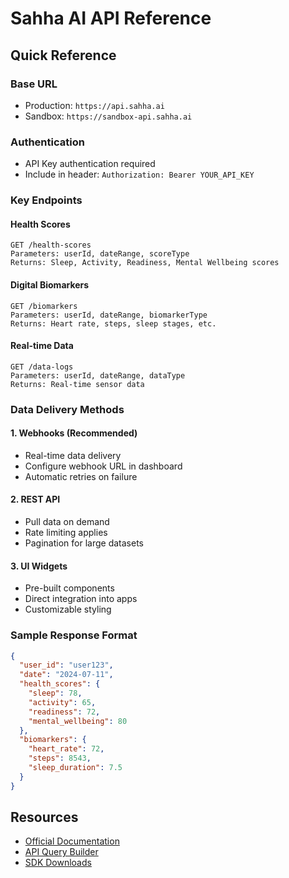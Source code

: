 # Sahha AI API Reference

## Quick Reference

### Base URL
- Production: `https://api.sahha.ai`
- Sandbox: `https://sandbox-api.sahha.ai`

### Authentication
- API Key authentication required
- Include in header: `Authorization: Bearer YOUR_API_KEY`

### Key Endpoints

#### Health Scores
```
GET /health-scores
Parameters: userId, dateRange, scoreType
Returns: Sleep, Activity, Readiness, Mental Wellbeing scores
```

#### Digital Biomarkers
```
GET /biomarkers
Parameters: userId, dateRange, biomarkerType
Returns: Heart rate, steps, sleep stages, etc.
```

#### Real-time Data
```
GET /data-logs
Parameters: userId, dateRange, dataType
Returns: Real-time sensor data
```

### Data Delivery Methods

#### 1. Webhooks (Recommended)
- Real-time data delivery
- Configure webhook URL in dashboard
- Automatic retries on failure

#### 2. REST API
- Pull data on demand
- Rate limiting applies
- Pagination for large datasets

#### 3. UI Widgets
- Pre-built components
- Direct integration into apps
- Customizable styling

### Sample Response Format
```json
{
  "user_id": "user123",
  "date": "2024-07-11",
  "health_scores": {
    "sleep": 78,
    "activity": 65,
    "readiness": 72,
    "mental_wellbeing": 80
  },
  "biomarkers": {
    "heart_rate": 72,
    "steps": 8543,
    "sleep_duration": 7.5
  }
}
```

## Resources
- [Official Documentation](https://docs.sahha.ai/)
- [API Query Builder](https://sahha.ai/api-query-builder)
- [SDK Downloads](https://docs.sahha.ai/sdk)